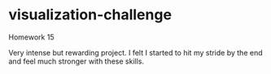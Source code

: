 # visualization-challenge
Homework 15

Very intense but rewarding project. I felt I started to hit my stride by the end and feel much stronger with these skills.
